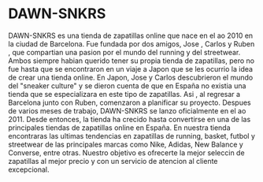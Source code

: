 # DAWN-SNKRS
DAWN-SNKRS es una tienda de zapatillas online que nace en el ao 2010 en la ciudad de Barcelona. Fue fundada por dos amigos, Jose , Carlos y Ruben , que compartian una pasion por el mundo del running y del streetwear. Ambos siempre habian querido tener su propia tienda de zapatillas, pero no fue hasta que se encontraron en un viaje a Japon que se les ocurrio la idea de crear una tienda online. En Japon, Jose y Carlos descubrieron el mundo del "sneaker culture" y se dieron cuenta de que en España no existia una tienda que se especializara en este tipo de zapatillas. Asi , al regresar a Barcelona junto con Ruben, comenzaron a planificar su proyecto. Despues de varios meses de trabajo, DAWN-SNKRS se lanzo oficialmente en el ao 2011. Desde entonces, la tienda ha crecido hasta convertirse en una de las principales tiendas de zapatillas online en España. En nuestra tienda encontraras las ultimas tendencias en zapatillas de running, basket, futbol y streetwear de las principales marcas como Nike, Adidas, New Balance y Converse, entre otras. Nuestro objetivo es ofrecerte la mejor seleccin de zapatillas al mejor precio y con un servicio de atencion al cliente excepcional.
